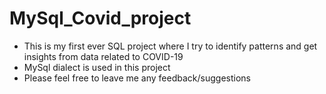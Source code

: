 # MySql_Covid_project
- This is my first ever SQL project where I try to identify patterns and get insights from data related to COVID-19
- MySql dialect is used in this project
- Please feel free to leave me any feedback/suggestions
